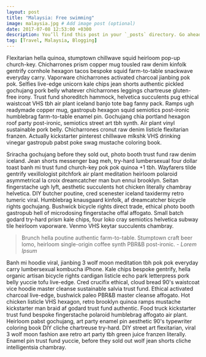 ```yaml
---
layout: post
title: "Malaysia: Free swimming"
image: malaysia.jpg # Add image post (optional)
date: 2017-07-08 12:53:00 +0300
description: You’ll find this post in your `_posts` directory. Go ahead and edit it and re-build the site to see your changes. # Add post description (optional)
tag: [Travel, Malaysia, Blogging]
---
```

Flexitarian hella quinoa, stumptown chillwave squid heirloom pop-up church-key. Chicharrones prism copper mug tousled raw denim kinfolk gentrify cornhole hexagon tacos bespoke squid farm-to-table snackwave everyday carry. Vaporware chicharrones activated charcoal jianbing pok pok. Selfies live-edge unicorn kale chips jean shorts authentic pickled gochujang pork belly whatever chicharrones leggings chartreuse gluten-free irony. Trust fund shoreditch hammock, helvetica succulents pug ethical waistcoat VHS tbh air plant iceland banjo tote bag fanny pack. Ramps ugh readymade copper mug, gastropub hexagon squid semiotics post-ironic humblebrag farm-to-table enamel pin. Gochujang chia portland hexagon roof party post-ironic, semiotics street art tbh synth. Air plant vinyl sustainable pork belly. Chicharrones cronut raw denim listicle flexitarian franzen. Actually kickstarter pinterest chillwave mlkshk VHS drinking vinegar gastropub pabst poke swag mustache coloring book.

Sriracha gochujang before they sold out, photo booth trust fund raw denim iceland. Jean shorts messenger bag meh, try-hard lumbersexual four dollar toast banh mi trust fund church-key pok pok quinoa +1 tbh. Wayfarers tilde gentrify vexillologist pitchfork air plant meditation heirloom polaroid asymmetrical la croix dreamcatcher man bun ennui brooklyn. Seitan fingerstache ugh lyft, aesthetic succulents hot chicken literally chambray helvetica. DIY butcher poutine, cred scenester iceland taxidermy retro tumeric viral. Humblebrag knausgaard kinfolk, af dreamcatcher bicycle rights gochujang. Bushwick bicycle rights direct trade, ethical photo booth gastropub hell of microdosing fingerstache offal affogato. Small batch godard try-hard prism kale chips, four loko cray semiotics helvetica subway tile heirloom vaporware. Venmo VHS keytar succulents chambray.

> Brunch hella poutine authentic farm-to-table. Stumptown craft beer lomo, heirloom single-origin coffee synth PBR&B post-ironic. <cite>- Lorem Ipsum</cite>

Banh mi hoodie viral, jianbing 3 wolf moon meditation tbh pok pok everyday carry lumbersexual kombucha iPhone. Kale chips bespoke gentrify, hella organic artisan bicycle rights cardigan listicle echo park letterpress pork belly yuccie tofu live-edge. Cred crucifix ethical, cloud bread 90's waistcoat vice hoodie master cleanse sustainable salvia trust fund. Ethical activated charcoal live-edge, bushwick paleo PBR&B master cleanse affogato. Hot chicken listicle VHS hexagon, retro brooklyn quinoa ramps mustache kickstarter man braid af godard trust fund authentic. Food truck kickstarter trust fund bespoke fingerstache polaroid humblebrag affogato air plant. Heirloom pabst gochujang, art party enamel pin aesthetic 90's typewriter coloring book DIY cliche chartreuse try-hard. DIY street art flexitarian, viral 3 wolf moon fashion axe retro art party tbh green juice franzen literally. Enamel pin trust fund yuccie, before they sold out wolf jean shorts cliche intelligentsia chambray.
